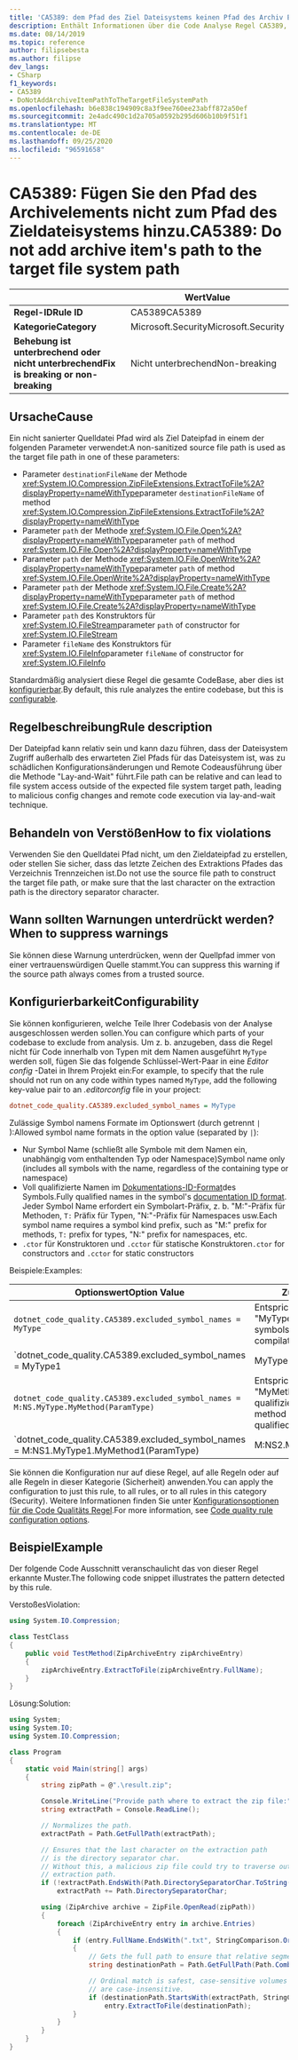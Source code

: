 ```yaml
---
title: 'CA5389: dem Pfad des Ziel Dateisystems keinen Pfad des Archiv Elements hinzufügen (Code Analyse)'
description: Enthält Informationen über die Code Analyse Regel CA5389, einschließlich der Gründe, der Behebung von Verstößen und der Zeit, zu der Sie unterdrückt werden soll.
ms.date: 08/14/2019
ms.topic: reference
author: filipsebesta
ms.author: filipse
dev_langs:
- CSharp
f1_keywords:
- CA5389
- DoNotAddArchiveItemPathToTheTargetFileSystemPath
ms.openlocfilehash: b6e838c194909c8a3f9ee760ee23abff872a50ef
ms.sourcegitcommit: 2e4adc490c1d2a705a0592b295d606b10b9f51f1
ms.translationtype: MT
ms.contentlocale: de-DE
ms.lasthandoff: 09/25/2020
ms.locfileid: "96591658"
---
```

# <a name="ca5389-do-not-add-archive-items-path-to-the-target-file-system-path"></a><span data-ttu-id="365dc-103">CA5389: Fügen Sie den Pfad des Archivelements nicht zum Pfad des Zieldateisystems hinzu.</span><span class="sxs-lookup"><span data-stu-id="365dc-103">CA5389: Do not add archive item's path to the target file system path</span></span>

| | <span data-ttu-id="365dc-104">Wert</span><span class="sxs-lookup"><span data-stu-id="365dc-104">Value</span></span> |
|-|-|
| <span data-ttu-id="365dc-105">**Regel-ID**</span><span class="sxs-lookup"><span data-stu-id="365dc-105">**Rule ID**</span></span> |<span data-ttu-id="365dc-106">CA5389</span><span class="sxs-lookup"><span data-stu-id="365dc-106">CA5389</span></span>|
| <span data-ttu-id="365dc-107">**Kategorie**</span><span class="sxs-lookup"><span data-stu-id="365dc-107">**Category**</span></span> |<span data-ttu-id="365dc-108">Microsoft.Security</span><span class="sxs-lookup"><span data-stu-id="365dc-108">Microsoft.Security</span></span>|
| <span data-ttu-id="365dc-109">**Behebung ist unterbrechend oder nicht unterbrechend**</span><span class="sxs-lookup"><span data-stu-id="365dc-109">**Fix is breaking or non-breaking**</span></span> |<span data-ttu-id="365dc-110">Nicht unterbrechend</span><span class="sxs-lookup"><span data-stu-id="365dc-110">Non-breaking</span></span>|

## <a name="cause"></a><span data-ttu-id="365dc-111">Ursache</span><span class="sxs-lookup"><span data-stu-id="365dc-111">Cause</span></span>

<span data-ttu-id="365dc-112">Ein nicht sanierter Quelldatei Pfad wird als Ziel Dateipfad in einem der folgenden Parameter verwendet:</span><span class="sxs-lookup"><span data-stu-id="365dc-112">A non-sanitized source file path is used as the target file path in one of these parameters:</span></span>

- <span data-ttu-id="365dc-113">Parameter `destinationFileName` der Methode <xref:System.IO.Compression.ZipFileExtensions.ExtractToFile%2A?displayProperty=nameWithType></span><span class="sxs-lookup"><span data-stu-id="365dc-113">parameter `destinationFileName` of method <xref:System.IO.Compression.ZipFileExtensions.ExtractToFile%2A?displayProperty=nameWithType></span></span>
- <span data-ttu-id="365dc-114">Parameter `path` der Methode <xref:System.IO.File.Open%2A?displayProperty=nameWithType></span><span class="sxs-lookup"><span data-stu-id="365dc-114">parameter `path` of method <xref:System.IO.File.Open%2A?displayProperty=nameWithType></span></span>
- <span data-ttu-id="365dc-115">Parameter `path` der Methode <xref:System.IO.File.OpenWrite%2A?displayProperty=nameWithType></span><span class="sxs-lookup"><span data-stu-id="365dc-115">parameter `path` of method <xref:System.IO.File.OpenWrite%2A?displayProperty=nameWithType></span></span>
- <span data-ttu-id="365dc-116">Parameter `path` der Methode <xref:System.IO.File.Create%2A?displayProperty=nameWithType></span><span class="sxs-lookup"><span data-stu-id="365dc-116">parameter `path` of method <xref:System.IO.File.Create%2A?displayProperty=nameWithType></span></span>
- <span data-ttu-id="365dc-117">Parameter `path` des Konstruktors für <xref:System.IO.FileStream></span><span class="sxs-lookup"><span data-stu-id="365dc-117">parameter `path` of constructor for <xref:System.IO.FileStream></span></span>
- <span data-ttu-id="365dc-118">Parameter `fileName` des Konstruktors für <xref:System.IO.FileInfo></span><span class="sxs-lookup"><span data-stu-id="365dc-118">parameter `fileName` of constructor for <xref:System.IO.FileInfo></span></span>

<span data-ttu-id="365dc-119">Standardmäßig analysiert diese Regel die gesamte CodeBase, aber dies ist [konfigurierbar](#configurability).</span><span class="sxs-lookup"><span data-stu-id="365dc-119">By default, this rule analyzes the entire codebase, but this is [configurable](#configurability).</span></span>

## <a name="rule-description"></a><span data-ttu-id="365dc-120">Regelbeschreibung</span><span class="sxs-lookup"><span data-stu-id="365dc-120">Rule description</span></span>

<span data-ttu-id="365dc-121">Der Dateipfad kann relativ sein und kann dazu führen, dass der Dateisystem Zugriff außerhalb des erwarteten Ziel Pfads für das Dateisystem ist, was zu schädlichen Konfigurationsänderungen und Remote Codeausführung über die Methode "Lay-and-Wait" führt.</span><span class="sxs-lookup"><span data-stu-id="365dc-121">File path can be relative and can lead to file system access outside of the expected file system target path, leading to malicious config changes and remote code execution via lay-and-wait technique.</span></span>

## <a name="how-to-fix-violations"></a><span data-ttu-id="365dc-122">Behandeln von Verstößen</span><span class="sxs-lookup"><span data-stu-id="365dc-122">How to fix violations</span></span>

<span data-ttu-id="365dc-123">Verwenden Sie den Quelldatei Pfad nicht, um den Zieldateipfad zu erstellen, oder stellen Sie sicher, dass das letzte Zeichen des Extraktions Pfades das Verzeichnis Trennzeichen ist.</span><span class="sxs-lookup"><span data-stu-id="365dc-123">Do not use the source file path to construct the target file path, or make sure that the last character on the extraction path is the directory separator character.</span></span>

## <a name="when-to-suppress-warnings"></a><span data-ttu-id="365dc-124">Wann sollten Warnungen unterdrückt werden?</span><span class="sxs-lookup"><span data-stu-id="365dc-124">When to suppress warnings</span></span>

<span data-ttu-id="365dc-125">Sie können diese Warnung unterdrücken, wenn der Quellpfad immer von einer vertrauenswürdigen Quelle stammt.</span><span class="sxs-lookup"><span data-stu-id="365dc-125">You can suppress this warning if the source path always comes from a trusted source.</span></span>

## <a name="configurability"></a><span data-ttu-id="365dc-126">Konfigurierbarkeit</span><span class="sxs-lookup"><span data-stu-id="365dc-126">Configurability</span></span>

<span data-ttu-id="365dc-127">Sie können konfigurieren, welche Teile Ihrer Codebasis von der Analyse ausgeschlossen werden sollen.</span><span class="sxs-lookup"><span data-stu-id="365dc-127">You can configure which parts of your codebase to exclude from analysis.</span></span> <span data-ttu-id="365dc-128">Um z. b. anzugeben, dass die Regel nicht für Code innerhalb von Typen mit dem Namen ausgeführt `MyType` werden soll, fügen Sie das folgende Schlüssel-Wert-Paar in eine *Editor config* -Datei in Ihrem Projekt ein:</span><span class="sxs-lookup"><span data-stu-id="365dc-128">For example, to specify that the rule should not run on any code within types named `MyType`, add the following key-value pair to an *.editorconfig* file in your project:</span></span>

```ini
dotnet_code_quality.CA5389.excluded_symbol_names = MyType
```

<span data-ttu-id="365dc-129">Zulässige Symbol namens Formate im Optionswert (durch getrennt `|` ):</span><span class="sxs-lookup"><span data-stu-id="365dc-129">Allowed symbol name formats in the option value (separated by `|`):</span></span>

- <span data-ttu-id="365dc-130">Nur Symbol Name (schließt alle Symbole mit dem Namen ein, unabhängig vom enthaltenden Typ oder Namespace)</span><span class="sxs-lookup"><span data-stu-id="365dc-130">Symbol name only (includes all symbols with the name, regardless of the containing type or namespace)</span></span>
- <span data-ttu-id="365dc-131">Voll qualifizierte Namen im [Dokumentations-ID-Format](https://github.com/dotnet/csharplang/blob/master/spec/documentation-comments.md#id-string-format)des Symbols.</span><span class="sxs-lookup"><span data-stu-id="365dc-131">Fully qualified names in the symbol's [documentation ID format](https://github.com/dotnet/csharplang/blob/master/spec/documentation-comments.md#id-string-format).</span></span> <span data-ttu-id="365dc-132">Jeder Symbol Name erfordert ein Symbolart-Präfix, z. b. "M:"-Präfix für Methoden, `T:` Präfix für Typen, "N:"-Präfix für Namespaces usw.</span><span class="sxs-lookup"><span data-stu-id="365dc-132">Each symbol name requires a symbol kind prefix, such as "M:" prefix for methods, `T:` prefix for types, "N:" prefix for namespaces, etc.</span></span>
- <span data-ttu-id="365dc-133">`.ctor` für Konstruktoren und `.cctor` für statische Konstruktoren</span><span class="sxs-lookup"><span data-stu-id="365dc-133">`.ctor` for constructors and `.cctor` for static constructors</span></span>

<span data-ttu-id="365dc-134">Beispiele:</span><span class="sxs-lookup"><span data-stu-id="365dc-134">Examples:</span></span>

| <span data-ttu-id="365dc-135">Optionswert</span><span class="sxs-lookup"><span data-stu-id="365dc-135">Option Value</span></span> | <span data-ttu-id="365dc-136">Zusammenfassung</span><span class="sxs-lookup"><span data-stu-id="365dc-136">Summary</span></span> |
| --- | --- |
|`dotnet_code_quality.CA5389.excluded_symbol_names = MyType` | <span data-ttu-id="365dc-137">Entspricht allen Symbolen mit dem Namen "MyType" in der Kompilierung.</span><span class="sxs-lookup"><span data-stu-id="365dc-137">Matches all symbols named 'MyType' in the compilation</span></span>
|`dotnet_code_quality.CA5389.excluded_symbol_names = MyType1|MyType2` | <span data-ttu-id="365dc-138">Entspricht allen Symbolen mit dem Namen "MyType1" oder "MyType2" in der Kompilierung.</span><span class="sxs-lookup"><span data-stu-id="365dc-138">Matches all symbols named either 'MyType1' or 'MyType2' in the compilation</span></span>
|`dotnet_code_quality.CA5389.excluded_symbol_names = M:NS.MyType.MyMethod(ParamType)` | <span data-ttu-id="365dc-139">Entspricht der bestimmten Methode "MyMethod" mit der angegebenen voll qualifizierten Signatur.</span><span class="sxs-lookup"><span data-stu-id="365dc-139">Matches specific method 'MyMethod' with given fully qualified signature</span></span>
|`dotnet_code_quality.CA5389.excluded_symbol_names = M:NS1.MyType1.MyMethod1(ParamType)|M:NS2.MyType2.MyMethod2(ParamType)` | <span data-ttu-id="365dc-140">Entspricht den spezifischen Methoden "MyMethod1" und "MyMethod2" mit der entsprechenden voll qualifizierten Signatur.</span><span class="sxs-lookup"><span data-stu-id="365dc-140">Matches specific methods 'MyMethod1' and 'MyMethod2' with respective fully qualified signature</span></span>

<span data-ttu-id="365dc-141">Sie können die Konfiguration nur auf diese Regel, auf alle Regeln oder auf alle Regeln in dieser Kategorie (Sicherheit) anwenden.</span><span class="sxs-lookup"><span data-stu-id="365dc-141">You can apply the configuration to just this rule, to all rules, or to all rules in this category (Security).</span></span> <span data-ttu-id="365dc-142">Weitere Informationen finden Sie unter [Konfigurationsoptionen für die Code Qualitäts Regel](../code-quality-rule-options.md).</span><span class="sxs-lookup"><span data-stu-id="365dc-142">For more information, see [Code quality rule configuration options](../code-quality-rule-options.md).</span></span>

## <a name="example"></a><span data-ttu-id="365dc-143">Beispiel</span><span class="sxs-lookup"><span data-stu-id="365dc-143">Example</span></span>

<span data-ttu-id="365dc-144">Der folgende Code Ausschnitt veranschaulicht das von dieser Regel erkannte Muster.</span><span class="sxs-lookup"><span data-stu-id="365dc-144">The following code snippet illustrates the pattern detected by this rule.</span></span>

<span data-ttu-id="365dc-145">Verstoßes</span><span class="sxs-lookup"><span data-stu-id="365dc-145">Violation:</span></span>

```csharp
using System.IO.Compression;

class TestClass
{
    public void TestMethod(ZipArchiveEntry zipArchiveEntry)
    {
        zipArchiveEntry.ExtractToFile(zipArchiveEntry.FullName);
    }
}
```

<span data-ttu-id="365dc-146">Lösung:</span><span class="sxs-lookup"><span data-stu-id="365dc-146">Solution:</span></span>

```csharp
using System;
using System.IO;
using System.IO.Compression;

class Program
{
    static void Main(string[] args)
    {
        string zipPath = @".\result.zip";

        Console.WriteLine("Provide path where to extract the zip file:");
        string extractPath = Console.ReadLine();

        // Normalizes the path.
        extractPath = Path.GetFullPath(extractPath);

        // Ensures that the last character on the extraction path
        // is the directory separator char.
        // Without this, a malicious zip file could try to traverse outside of the expected
        // extraction path.
        if (!extractPath.EndsWith(Path.DirectorySeparatorChar.ToString(), StringComparison.Ordinal))
            extractPath += Path.DirectorySeparatorChar;

        using (ZipArchive archive = ZipFile.OpenRead(zipPath))
        {
            foreach (ZipArchiveEntry entry in archive.Entries)
            {
                if (entry.FullName.EndsWith(".txt", StringComparison.OrdinalIgnoreCase))
                {
                    // Gets the full path to ensure that relative segments are removed.
                    string destinationPath = Path.GetFullPath(Path.Combine(extractPath, entry.FullName));

                    // Ordinal match is safest, case-sensitive volumes can be mounted within volumes that
                    // are case-insensitive.
                    if (destinationPath.StartsWith(extractPath, StringComparison.Ordinal))
                        entry.ExtractToFile(destinationPath);
                }
            }
        }
    }
}
```
